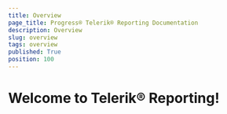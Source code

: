 ```yaml
---
title: Overview
page_title: Progress® Telerik® Reporting Documentation
description: Overview
slug: overview
tags: overview
published: True
position: 100
---
```


# Welcome to Telerik® Reporting!
